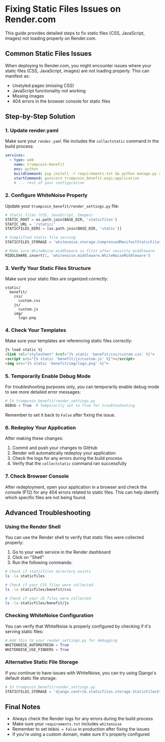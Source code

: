 # Fixing Static Files Issues on Render.com

This guide provides detailed steps to fix static files (CSS, JavaScript, images) not loading properly on Render.com.

## Common Static Files Issues

When deploying to Render.com, you might encounter issues where your static files (CSS, JavaScript, images) are not loading properly. This can manifest as:

- Unstyled pages (missing CSS)
- JavaScript functionality not working
- Missing images
- 404 errors in the browser console for static files

## Step-by-Step Solution

### 1. Update render.yaml

Make sure your `render.yaml` file includes the `collectstatic` command in the build process:

```yaml
services:
  - type: web
    name: trumpcoin-benefit
    env: python
    buildCommand: pip install -r requirements.txt && python manage.py collectstatic --noinput
    startCommand: gunicorn trumpcoin_benefit.wsgi:application
    # ... rest of your configuration
```

### 2. Configure WhiteNoise Properly

Update your `trumpcoin_benefit/render_settings.py` file:

```python
# Static files (CSS, JavaScript, Images)
STATIC_ROOT = os.path.join(BASE_DIR, 'staticfiles')
STATIC_URL = '/static/'
STATICFILES_DIRS = [os.path.join(BASE_DIR, 'static')]

# Simplified static file serving
STATICFILES_STORAGE = 'whitenoise.storage.CompressedManifestStaticFilesStorage'

# Make sure WhiteNoise middleware is first after security middleware
MIDDLEWARE.insert(1, 'whitenoise.middleware.WhiteNoiseMiddleware')
```

### 3. Verify Your Static Files Structure

Make sure your static files are organized correctly:

```
static/
  benefit/
    css/
      custom.css
    js/
      custom.js
    img/
      logo.png
```

### 4. Check Your Templates

Make sure your templates are referencing static files correctly:

```html
{% load static %}
<link rel="stylesheet" href="{% static 'benefit/css/custom.css' %}">
<script src="{% static 'benefit/js/custom.js' %}"></script>
<img src="{% static 'benefit/img/logo.png' %}">
```

### 5. Temporarily Enable Debug Mode

For troubleshooting purposes only, you can temporarily enable debug mode to see more detailed error messages:

```python
# In trumpcoin_benefit/render_settings.py
DEBUG = True  # Temporarily set to True for troubleshooting
```

Remember to set it back to `False` after fixing the issue.

### 6. Redeploy Your Application

After making these changes:

1. Commit and push your changes to GitHub
2. Render will automatically redeploy your application
3. Check the logs for any errors during the build process
4. Verify that the `collectstatic` command ran successfully

### 7. Check Browser Console

After redeployment, open your application in a browser and check the console (F12) for any 404 errors related to static files. This can help identify which specific files are not being found.

## Advanced Troubleshooting

### Using the Render Shell

You can use the Render shell to verify that static files were collected properly:

1. Go to your web service in the Render dashboard
2. Click on "Shell"
3. Run the following commands:

```bash
# Check if staticfiles directory exists
ls -la staticfiles

# Check if your CSS files were collected
ls -la staticfiles/benefit/css

# Check if your JS files were collected
ls -la staticfiles/benefit/js
```

### Checking WhiteNoise Configuration

You can verify that WhiteNoise is properly configured by checking if it's serving static files:

```python
# Add this to your render_settings.py for debugging
WHITENOISE_AUTOREFRESH = True
WHITENOISE_USE_FINDERS = True
```

### Alternative Static File Storage

If you continue to have issues with WhiteNoise, you can try using Django's default static file storage:

```python
# In trumpcoin_benefit/render_settings.py
STATICFILES_STORAGE = 'django.contrib.staticfiles.storage.StaticFilesStorage'
```

## Final Notes

- Always check the Render logs for any errors during the build process
- Make sure your `requirements.txt` includes `whitenoise`
- Remember to set `DEBUG = False` in production after fixing the issues
- If you're using a custom domain, make sure it's properly configured
